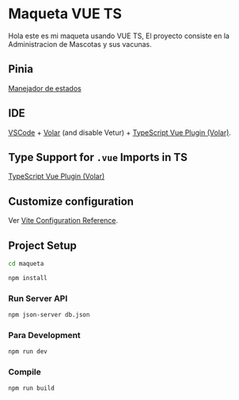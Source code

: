# Maqueta VUE TS

Hola este es mi maqueta usando VUE TS,
El proyecto consiste en la Administracion de Mascotas y sus vacunas.

## Pinia
[Manejador de estados](https://pinia.vuejs.org/)

## IDE

[VSCode](https://code.visualstudio.com/) + [Volar](https://marketplace.visualstudio.com/items?itemName=Vue.volar) (and disable Vetur) + [TypeScript Vue Plugin (Volar)](https://marketplace.visualstudio.com/items?itemName=Vue.vscode-typescript-vue-plugin).

## Type Support for `.vue` Imports in TS

[TypeScript Vue Plugin (Volar)](https://marketplace.visualstudio.com/items?itemName=Vue.vscode-typescript-vue-plugin)


## Customize configuration

Ver [Vite Configuration Reference](https://vitejs.dev/config/).

## Project Setup


```sh
cd maqueta
```

```sh
npm install
```

### Run Server API

```sh
npm json-server db.json
```

### Para Development

```sh
npm run dev
```

### Compile

```sh
npm run build
```
